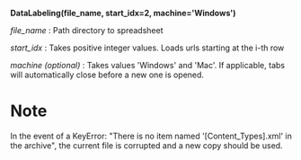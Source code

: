 **DataLabeling(file_name, start_idx=2, machine='Windows')**

*file_name* : Path directory to spreadsheet

*start_idx* : Takes positive integer values. Loads urls starting at the i-th row

*machine (optional)* : Takes values 'Windows' and 'Mac'. If applicable, tabs will automatically close before a new one is opened.

# Note
In the event of a KeyError: "There is no item named '[Content_Types].xml' in the archive", the current file is corrupted and a new copy should be used.

